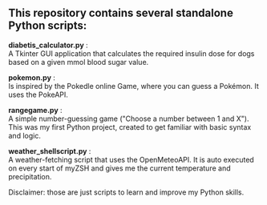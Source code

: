 ## This repository contains several standalone Python scripts:

**diabetis_calculator.py** :    
A Tkinter GUI application that calculates the required insulin dose for dogs based on a given mmol blood sugar value.


**pokemon.py** :    
Is inspired by the Pokedle online Game, where you can guess a Pokémon. It uses the PokeAPI.


**rangegame.py** :  
A simple number-guessing game ("Choose a number between 1 and X"). This was my first Python project, created to get familiar with basic syntax and logic.


**weather_shellscript.py** :  
A weather-fetching script that uses the OpenMeteoAPI. It is auto executed on every start of myZSH and gives me the current temperature and precipitation. 


Disclaimer: those are just scripts to learn and improve my Python skills. 
